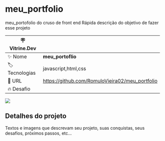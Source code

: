 # meu_portfolio
meu_portofolio do cruso de front end
Rápida descrição do objetivo de fazer esse projeto

| :placard: Vitrine.Dev |     |
| -------------  | --- |
| :sparkles: Nome        | **meu_portoflio**
| :label: Tecnologias | javascript,html,css 
| :rocket: URL         | https://github.com/RomuloVieira02/meu_portfolio
| :fire: Desafio     |
<!-- Inserir imagem com a #vitrinedev ao final do link -->
![](https://via.placeholder.com/1200x500.png?text=imagem+lindona+do+meu+projeto#vitrinedev)

## Detalhes do projeto

Textos e imagens que descrevam seu projeto, suas conquistas, seus desafios, próximos passos, etc...

